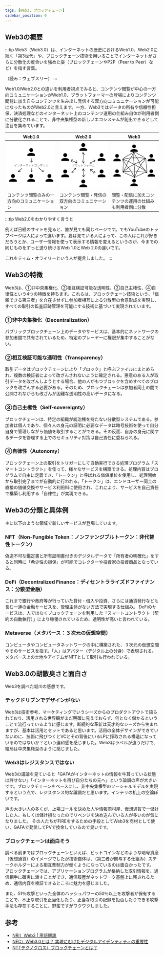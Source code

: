 ```yaml
---
tags: [Web3, ブロックチェーン]
sidebar_position: 0
---
```


## Web3の概要
:::tip
Web3（Web3.0）は、インターネットの歴史におけるWeb1.0、Web2.0に続く「第3世代」や、ブロックチェーン技術を用いることでインターネットがさらに分散化の度合いを強めた姿（ブロックチェーンやP2P（Peer to Peer）など）を指す言葉。  

（読み：ウェブスリー）
:::

Web1.0/Web2.0との違いを利用者視点でみると、コンテンツ閲覧が中心の一方向コミュニケーションがWeb1.0、プラットフォーマーの登場によりコンテンツ閲覧に加え自らコンテンツを生み出し発信する双方向コミュニケーションが可能になったものがWeb2.0と言えます。一方、Web3ではデータの所有や信頼性担保、決済処理などのインターネット上のコンテンツ運用の仕組み自体が利用者側に分散化されることで、非中央集権型の新しいエコシステムが創出できるとして注目を集めています。

| Web1.0 | Web2.0 | Web3 |
| ---- | ---- | ---- |
| ![Web1.0](./Web3とは/Web1.0.png) | ![Web2.0](./Web3とは/Web2.0.png) | ![Web3　](./Web3とは/Web3.0.png) |
| コンテンツ閲覧のみの一方向のコミュニケーション | コンテンツ閲覧・発信の双方向のコミュニケーション | 閲覧・配信に加えコンテンツの運用の仕組みも利用者側に分散 |

:::tip
Web2.0をわかりやすく言うと

例えば日経のサイトを見ると、誰が見ても同じページです。でもYouTubeのトップページは人によって違います。要は見ている人によって、この人はこれが好きだろうとか、ユーザー情報を使って表示する情報を変えるというのが、今までの同じものをずっと送り続けるWeb 1.0とWeb 2.0の違いです。

これをティム・オライリーという人が提言しました。
:::

## Web3の特徴
Web3は、①非中央集権化、②相互検証可能な透明性、③自己主権性、④自律性という4つの特徴を持ちます。これらは、ブロックチェーン技術という、「信頼できる第三者」を介在させずに参加者相互による分散型の合意形成を実現し、すべての取引の監査証跡管理を可能にする技術に基づいて実現されています。

### ①非中央集権化（Decentralization）
パブリックブロックチェーン上のデータやサービスは、基本的にネットワークの参加者間で共有されているため、特定のプレーヤーに権限が集中することがない。

### ②相互検証可能な透明性（Transparency）
取引データはブロックチェーンにより「ブロック」と呼ぶファイルにまとめられ、複数の検証者によって改ざんされないように確定される。悪意のある人が取引データを改ざんしようとする場合、他の人がもつブロックを含めすべてのブロックを改ざんする必要がある。そのため、ブロックチェーンは参加者同士の間で公開されながらも改ざんが困難な透明性の高いデータになる。

### ③自己主権性（Self-sovereignty）
ブロックチェーンは、特定の組織が統治権を持たない分散型システムである。参加者は個人であり、個々人の身元の証明に必要なデータは暗号技術を使って自分自身で管理しながら価値を取引することができる。その反面、自身の身元に関するデータを管理する上でのセキュリティ対策は自己責任に委ねられる。

### ④自律性（Autonomy）
ブロックチェーン上の取引をトリガーにして自動実行できる処理プログラム「スマートコントラクト」を使って、様々なサービスを構築できる。処理内容はプログラムで自由に定義でき、「トークン」と呼ばれる価値単位を使用し、処理開始から取引完了までが自動的に行われる。「トークン」は、エンドユーザー同士の直接の価値交換やサービス利用料に使用され、これにより、サービスを自己責任で構築し利用する「自律性」が実現できる。

## Web3の分類と具体例
主に以下のような領域で新しいサービスが登場しています。

### NFT（Non-Fungible Token：ノンファンジブルトークン：非代替性トークン）
偽造不可な鑑定書と所有証明書付きのデジタルデータで「所有者の明確化」をすると同時に「希少性の担保」が可能でコレクターや投資家の投資商品となっている。

### DeFi（Decentralized Finance：ディセントラライズドファイナンス：分散型金融）
これまで銀行や政府等が行っていた貸付・借入や投資、さらには通貨発行なども含む一連の金融サービスを、管理主体がない方法で実現する仕組み。
DeFiのサービスは、人ではなくブロックチェーンを利用した「スマートコントラクト（契約の自動執行）」により稼働されているため、透明性が高いと言われている。

### Metaverse（メタバース：３次元の仮想空間）
コンピュータやコンピュータネットワークの中に構築された、３次元の仮想空間やそのサービスを指す。「人」はアバター（デジタル上の分身）で表現される。
メタバース上の土地やアイテムがNFTとして取引も行われている。

## Web3.0の胡散臭さと面白さ
Web3を調べた堀川の感想です。

### テックドリブンでデザインがない
Web3は技術参考、マーケティングでいうシーズからのプロダクトアウトで語られており、活用される世界観がまだ明確に見えておらず、何となく儲かるということで流行っているように感じます。断続的な革新は天才的なシーズから生まれますが、基本は活用とセットであると思います。活用の全体デザインができていないのに、技術に飛びつくとVCとその背後にいるLPに搾取される構造になっているのではないか？という違和感を感じました。Web3はラベルが違うだけで、結局は中央集権型のように感じました。

### Web3はレジスタンスではない
Web3の議論を見ていると「GAFAがインターネットの情報を牛耳っている状態は許せない」「インターネットを再び自分たちの元へ」という論調の声が大きいです。ブロックチェーンをベースにし、非中央集権型のソーシャルモデルを実現するという点で、レジスタンス的な論調だと思います。インテリの机上の空論ぽいです。

声の大きい人の多くが、上場ゴールを決めた人や情報商材屋、仮想通貨で一儲けした人、もしくは儲け損なったのでリベンジを決め込んでいる人が多いのが気になりました。
その人たちがFIREをするための手段としてWeb3を商材として使い、GAFAで発信してPVで換金しているので臭いです。

### ブロックチェーンは面白そう
調べる前まではブロックチェーンといえば、ビットコインなどのような暗号資産（仮想通貨）のイメージでしたが技術自体は、（第三者が関与する仕組み）ステークホルダーによる相互牽制力が働くようになっているのは面白かったです。
ブロックチェーンでは、アプリケーションプログラムが格納した取引情報を、通信相手に確実に渡すことができ、通信履歴がネットワーク基盤上に残されるため、通信内容を検証できるところに魅力を感じました。

また、51％攻撃といった全体のハッシュパワーの50％以上を攻撃者が保有することで、不正な取引を正当化したり、正当な取引の記録を拒否したりできる攻撃手法も存在することに、野蛮ですがワクワクしました。

## 参考
- [NRI）Web3 | 用語解説](https://www.nri.com/jp/knowledge/glossary/lst/alphabet/web3)
- [NEC）Web3.0とは？ 実現にむけたデジタルアイデンティティの重要性](https://wisdom.nec.com/ja/feature/digitalfinance/2022100301/index.html)
- [NTTテクノクロス）ブロックチェーンとは？](https://www.ntt-tx.co.jp/products/contractgate/nyumon_01.html)
